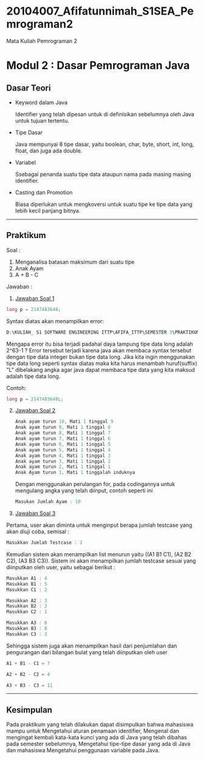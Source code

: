 # 20104007_Afifatunnimah_S1SEA_Pemrograman2
Mata Kuliah Pemrograman 2
# Modul 2 : Dasar Pemrograman Java

## Dasar Teori
* Keyword dalam Java

  Identifier yang telah dipesan untuk di definisikan sebelumnya oleh Java untuk tujuan tertentu.
* Tipe Dasar

  Java mempunyai 8 tipe dasar, yaitu boolean, char, byte, short, int, long, float, dan juga ada double.
* Variabel

  Ssebagai penanda suatu tipe data ataupun nama pada masing masing identifier.
* Casting dan Promotion

  Biasa diperlukan untuk mengkoversi untuk suatu tipe ke tipe data yang lebih kecil panjang bitnya.

<hr>

## Praktikum
Soal : 
1. Menganalisa batasan maksimum dari suatu tipe
2. Anak Ayam
3. A + B - C

Jawaban :
1. [Jawaban Soal 1](https://github.com/Afifafa/20104007_Afifatunnimah_S1SEA_Pemrograman2/blob/modul2/src/modul2/latihan/BigInteger.java)

  ```java
  long p = 2147483648;
  ```
  
  Syntax diatas akan menampilkan error:
  ```java
  D:\KULIAH_ S1 SOFTWARE ENGINEERING ITTP\AFIFA_ITTP\SEMESTER 3\PRAKTIKUM PEMROGRAMAN 2\20104007_Afifatunnimah_S1SEA_Pemrograman2 modul2.latihan.BigInteger error: integer number   too large: 2147483648
  ```
  
  Mengapa error itu bisa terjadi padahal daya tampung tipe data long adalah 2^63-1 ? Error tersebut terjadi karena java akan membaca syntax tersebut dengan tipe data integer   bukan tipe data long. Jika kita ingin menggunakan tipe data long seperti syntax diatas maka kita harus menambah huruf(suffix) "L" dibelakang angka agar java dapat membaca     tipe data yang kita maksud adalah tipe data long.

  Contoh:
  ```java
  long p = 2147483648L;
  ```
  


2. [Jawaban Soal 2](https://github.com/Afifafa/20104007_Afifatunnimah_S1SEA_Pemrograman2/blob/modul2/src/modul2/latihan/AnakAyam.java)
   
   ```java
   Anak ayam turun 10, Mati 1 tinggal 9
   Anak ayam turun 9, Mati 1 tinggal 8
   Anak ayam turun 8, Mati 1 tinggal 7
   Anak ayam turun 7, Mati 1 tinggal 6
   Anak ayam turun 6, Mati 1 tinggal 5
   Anak ayam turun 5, Mati 1 tinggal 4
   Anak ayam turun 4, Mati 1 tinggal 3
   Anak ayam turun 3, Mati 1 tinggal 2
   Anak ayam turun 2, Mati 1 tinggal 1
   Anak Ayam turun 1, Mati 1 tinggalah induknya
   ```
   
   
   Dengan menggunakan perulangan for, pada codingannya untuk mengulang angka yang telah  diinput, contoh seperti ini 
   ```java
   Masukan Jumlah Ayam : 10
   ```
   
   
3. [Jawaban Soal 3](https://github.com/Afifafa/20104007_Afifatunnimah_S1SEA_Pemrograman2/blob/modul2/src/modul2/latihan/Abc.java)

  Pertama, user akan diminta untuk menginput berapa jumlah testcase yang akan diuji coba, semisal :
  
  ```java
  Masukkan Jumlah Testcase : 2
  ```
  Kemudian sistem akan menampilkan list menurun yaitu ((A1 B1 C1), (A2 B2 C2), (A3 B3 C3)). Sistem ini akan menampilkan jumlah testcase sesuai yang diinputkan oleh user, yaitu sebagai berikut :
  
  ```java
  Masukkan A1 : 4
  Masukkan B1 : 5
  Masukkan C1 : 2

  Masukkan A2 : 3
  Masukkan B2 : 2
  Masukkan C2 : 1

  Masukkan A3 : 6
  Masukkan B3 : 8
  Masukkan C3 : 3
  ```
  Sehingga sistem juga akan menampilkan hasil dari penjumlahan dan pengurangan dari bilangan bulat yang telah diinputkan oleh user
  
  ```java
  A1 + B1 - C1 = 7

  A2 + B2 - C2 = 4

  A3 + B3 - C3 = 11
```

<hr>

## Kesimpulan
  Pada praktikum yang telah dilakukan dapat disimpulkan bahwa mahasiswa mampu untuk
  Mengetahui aturan penamaan identifier, Mengenal dan mengingat kembali kata-kata kunci yang ada di Java yang telah dibahas pada semester sebelumnya, Mengetahui tipe-tipe dasar yang ada di Java dan mahasiswa Mengetahui penggunaan variable pada Java.
